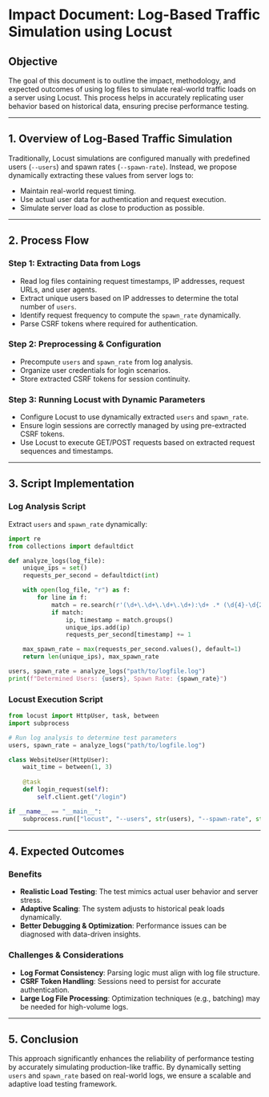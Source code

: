 # Impact Document: Log-Based Traffic Simulation using Locust

## **Objective**
The goal of this document is to outline the impact, methodology, and expected outcomes of using log files to simulate real-world traffic loads on a server using Locust. This process helps in accurately replicating user behavior based on historical data, ensuring precise performance testing.

---

## **1. Overview of Log-Based Traffic Simulation**
Traditionally, Locust simulations are configured manually with predefined users (`--users`) and spawn rates (`--spawn-rate`). Instead, we propose dynamically extracting these values from server logs to:
- Maintain real-world request timing.
- Use actual user data for authentication and request execution.
- Simulate server load as close to production as possible.

---

## **2. Process Flow**
### **Step 1: Extracting Data from Logs**
- Read log files containing request timestamps, IP addresses, request URLs, and user agents.
- Extract unique users based on IP addresses to determine the total number of `users`.
- Identify request frequency to compute the `spawn_rate` dynamically.
- Parse CSRF tokens where required for authentication.

### **Step 2: Preprocessing & Configuration**
- Precompute `users` and `spawn_rate` from log analysis.
- Organize user credentials for login scenarios.
- Store extracted CSRF tokens for session continuity.

### **Step 3: Running Locust with Dynamic Parameters**
- Configure Locust to use dynamically extracted `users` and `spawn_rate`.
- Ensure login sessions are correctly managed by using pre-extracted CSRF tokens.
- Use Locust to execute GET/POST requests based on extracted request sequences and timestamps.

---

## **3. Script Implementation**

### **Log Analysis Script**
Extract `users` and `spawn_rate` dynamically:
```python
import re
from collections import defaultdict

def analyze_logs(log_file):
    unique_ips = set()
    requests_per_second = defaultdict(int)

    with open(log_file, "r") as f:
        for line in f:
            match = re.search(r'(\d+\.\d+\.\d+\.\d+):\d+ .* (\d{4}-\d{2}-\d{2}T\d{2}:\d{2}:\d{2})', line)
            if match:
                ip, timestamp = match.groups()
                unique_ips.add(ip)
                requests_per_second[timestamp] += 1

    max_spawn_rate = max(requests_per_second.values(), default=1)
    return len(unique_ips), max_spawn_rate

users, spawn_rate = analyze_logs("path/to/logfile.log")
print(f"Determined Users: {users}, Spawn Rate: {spawn_rate}")
```

### **Locust Execution Script**
```python
from locust import HttpUser, task, between
import subprocess

# Run log analysis to determine test parameters
users, spawn_rate = analyze_logs("path/to/logfile.log")

class WebsiteUser(HttpUser):
    wait_time = between(1, 3)
    
    @task
    def login_request(self):
        self.client.get("/login")

if __name__ == "__main__":
    subprocess.run(["locust", "--users", str(users), "--spawn-rate", str(spawn_rate)])
```

---

## **4. Expected Outcomes**
### **Benefits**
- **Realistic Load Testing**: The test mimics actual user behavior and server stress.
- **Adaptive Scaling**: The system adjusts to historical peak loads dynamically.
- **Better Debugging & Optimization**: Performance issues can be diagnosed with data-driven insights.

### **Challenges & Considerations**
- **Log Format Consistency**: Parsing logic must align with log file structure.
- **CSRF Token Handling**: Sessions need to persist for accurate authentication.
- **Large Log File Processing**: Optimization techniques (e.g., batching) may be needed for high-volume logs.

---

## **5. Conclusion**
This approach significantly enhances the reliability of performance testing by accurately simulating production-like traffic. By dynamically setting `users` and `spawn_rate` based on real-world logs, we ensure a scalable and adaptive load testing framework.


